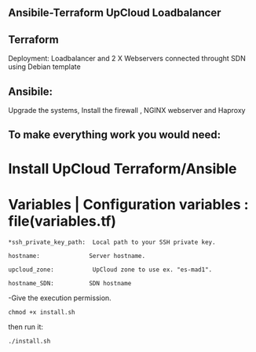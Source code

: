 ## Ansibile-Terraform UpCloud Loadbalancer

## Terraform 

Deployment: Loadbalancer and 2 X Webservers connected throught SDN using Debian template


## Ansibile:

Upgrade the systems, Install the firewall , NGINX webserver and Haproxy  




## To make everything work you would need:

# Install UpCloud Terraform/Ansible 

# Variables       |    Configuration variables : file(variables.tf)
```
*ssh_private_key_path:  Local path to your SSH private key.

hostname:              Server hostname.

upcloud_zone:         	UpCloud zone to use ex. "es-mad1".  

hostname_SDN:          SDN hostname
```


-Give the execution permission.
```
chmod +x install.sh
```
then run it:
```
./install.sh
```
 
 
